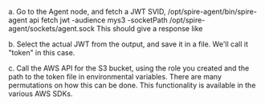 a. Go to the Agent node, and fetch a JWT SVID, /opt/spire-agent/bin/spire-agent api fetch jwt -audience mys3 -socketPath /opt/spire-agent/sockets/agent.sock This should give a response like


b. Select the actual JWT from the output, and save it in a file.  We'll call it "token" in this case. 
   
c. Call the AWS API for the S3 bucket, using the role you created and the path to the token file in environmental variables.  There are many permutations on how this can be done.  This functionality is available in the various AWS SDKs.
